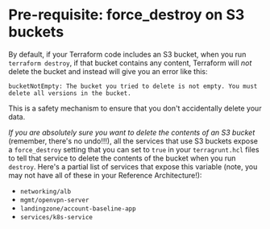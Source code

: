 # Pre-requisite: force_destroy on S3 buckets

By default, if your Terraform code includes an S3 bucket, when you run `terraform destroy`, if that bucket contains
any content, Terraform will _not_ delete the bucket and instead will give you an error like this:

```
bucketNotEmpty: The bucket you tried to delete is not empty. You must delete all versions in the bucket.
```

This is a safety mechanism to ensure that you don't accidentally delete your data.

*If you are absolutely sure you want to delete the contents of an S3 bucket* (remember, there's no undo!!!), all the
services that use S3 buckets expose a `force_destroy` setting that you can set to `true` in your `terragrunt.hcl`
files to tell that service to delete the contents of the bucket when you run `destroy`. Here's a partial list of
services that expose this variable (note, you may not have all of these in your Reference Architecture!):

* `networking/alb`
* `mgmt/openvpn-server`
* `landingzone/account-baseline-app`
* `services/k8s-service`
